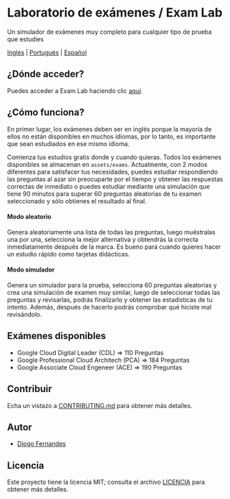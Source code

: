 # Laboratorio de exámenes / Exam Lab
Un simulador de exámenes muy completo para cualquier tipo de prueba que estudies

[Inglés](README.md) | [Portugués](README.pt-BR.md) | [Español](README.es-ES.md)

## ¿Dónde acceder?

Puedes acceder a Exam Lab haciendo clic [aquí](https://dfop02.github.io/exam-lab/main.html).

## ¿Cómo funciona?

En primer lugar, los exámenes deben ser en inglés porque la mayoría de ellos no están disponibles en muchos idiomas, por lo tanto, es importante que sean estudiados en ese mismo idioma.

Comienza tus estudios gratis donde y cuando quieras. Todos los exámenes disponibles se almacenan en `assets/exams`. Actualmente, con 2 modos diferentes para satisfacer tus necesidades, puedes estudiar respondiendo las preguntas al azar sin preocuparte por el tiempo y obtener las respuestas correctas de inmediato o puedes estudiar mediante una simulación que tiene 90 minutos para superar 60 preguntas aleatorias de tu examen seleccionado y sólo obtienes el resultado al final.

#### Modo aleatorio

Genera aleatoriamente una lista de todas las preguntas, luego muéstralas una por una, selecciona la mejor alternativa y obtendrás la correcta inmediatamente después de la marca. Es bueno para cuando quieres hacer un estudio rápido como tarjetas didácticas.

#### Modo simulador

Genera un simulador para la prueba, selecciona 60 preguntas aleatorias y crea una simulación de examen muy similar, luego de seleccionar todas las preguntas y revisarlas, podrás finalizarlo y obtener las estadísticas de tu intento. Además, después de hacerlo podrás comprobar qué hiciste mal revisándolo.

## Exámenes disponibles

- Google Cloud Digital Leader (CDL) => 110 Preguntas
- Google Professional Cloud Architech (PCA) => 184 Preguntas
- Google Associate Cloud Engeneer (ACE) => 190 Preguntas

## Contribuir

Echa un vistazo a [CONTRIBUTING.md](CONTRIBUTING.md) para obtener más detalles.

## Autor

* [Diogo Fernandes](https://github.com/dfop02)

## Licencia

Este proyecto tiene la licencia MIT; consulta el archivo [LICENCIA](LICENSE) para obtener más detalles.
